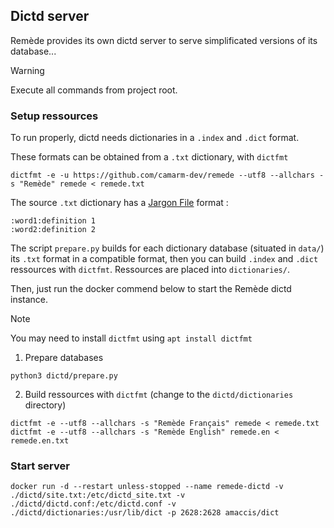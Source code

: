 ## Dictd server

Remède provides its own dictd server to serve simplificated versions of its database...

> [!WARNING]
> Execute all commands from project root.

### Setup ressources

To run properly, dictd needs dictionaries in a `.index` and `.dict` format.

These formats can be obtained from a `.txt` dictionary, with `dictfmt`
```shell
dictfmt -e -u https://github.com/camarm-dev/remede --utf8 --allchars -s "Remède" remede < remede.txt
```
The source `.txt` dictionary has a [Jargon File](https://en.wikipedia.org/wiki/Jargon_File) format :
```
:word1:definition 1
:word2:definition 2
```

The script `prepare.py` builds for each dictionary database (situated in `data/`) its `.txt` format in a compatible format,
then you can build `.index` and `.dict` ressources with `dictfmt`. Ressources are placed into `dictionaries/`.

Then, just run the docker commend below to start the Remède dictd instance.

> [!NOTE]
> You may need to install `dictfmt` using `apt install dictfmt`

1. Prepare databases
```shell
python3 dictd/prepare.py
```
2. Build ressources with `dictfmt` (change to the `dictd/dictionaries` directory)
```shell
dictfmt -e --utf8 --allchars -s "Remède Français" remede < remede.txt
dictfmt -e --utf8 --allchars -s "Remède English" remede.en < remede.en.txt
```

### Start server

```shell
docker run -d --restart unless-stopped --name remede-dictd -v ./dictd/site.txt:/etc/dictd_site.txt -v ./dictd/dictd.conf:/etc/dictd.conf -v ./dictd/dictionaries:/usr/lib/dict -p 2628:2628 amaccis/dict
```
